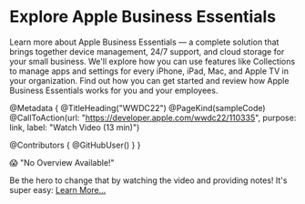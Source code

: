 # Explore Apple Business Essentials

Learn more about Apple Business Essentials — a complete solution that brings together device management, 24/7 support, and cloud storage for your small business. We'll explore how you can use features like Collections to manage apps and settings for every iPhone, iPad, Mac, and Apple TV in your organization. Find out how you can get started and review how Apple Business Essentials works for you and your employees.

@Metadata {
   @TitleHeading("WWDC22")
   @PageKind(sampleCode)
   @CallToAction(url: "https://developer.apple.com/wwdc22/110335", purpose: link, label: "Watch Video (13 min)")

   @Contributors {
      @GitHubUser(<replace this with your GitHub handle>)
   }
}

😱 "No Overview Available!"

Be the hero to change that by watching the video and providing notes! It's super easy:
 [Learn More…](https://wwdcnotes.com/documentation/wwdcnotes/contributing)
